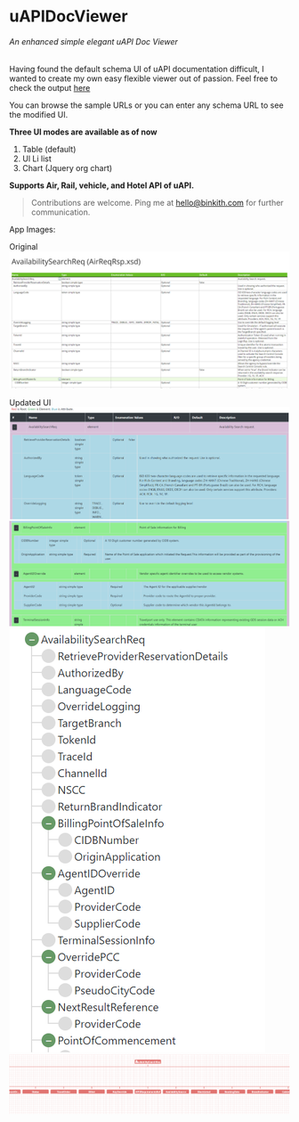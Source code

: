 # uAPIDocViewer

###### An enhanced simple elegant uAPI Doc Viewer
 
Having found the default schema UI of uAPI documentation difficult, I wanted to create my own easy flexible viewer out of passion. Feel free to check the output [here](http://apps.binkith.com/uAPIDocViewer/Home/Viewer)

You can browse the sample URLs or you can enter any schema URL to see the modified UI.

**Three UI modes are available as of now**

1. Table (default)
2. Ul Li list
3. Chart (Jquery org chart)

**Supports Air, Rail, vehicle, and Hotel API of uAPI.**

> Contributions are welcome. Ping me at hello@binkith.com for further communication.

App Images:

Original
![Original UI](https://raw.githubusercontent.com/binkith/uAPIDocViewer/main/AppImages/original.png)

Updated UI
![Table UI](https://raw.githubusercontent.com/binkith/uAPIDocViewer/main/AppImages/1.png)
![Table UI](https://raw.githubusercontent.com/binkith/uAPIDocViewer/main/AppImages/2.png)
![UlLi List UI](https://raw.githubusercontent.com/binkith/uAPIDocViewer/main/AppImages/3.png)
![Chart UI](https://raw.githubusercontent.com/binkith/uAPIDocViewer/main/AppImages/4.png)